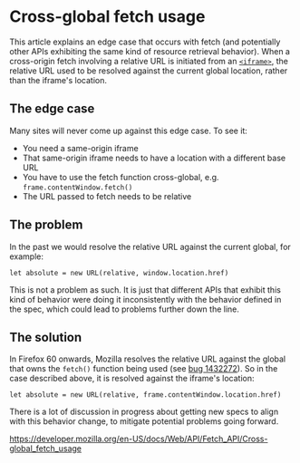# Cross-global fetch usage

This article explains an edge case that occurs with fetch (and potentially other APIs exhibiting the same kind of resource retrieval behavior). When a cross-origin fetch involving a relative URL is initiated from an [`<iframe>`](https://developer.mozilla.org/en-US/docs/Web/HTML/Element/iframe), the relative URL used to be resolved against the current global location, rather than the iframe's location.

## The edge case

Many sites will never come up against this edge case. To see it:

- You need a same-origin iframe
- That same-origin iframe needs to have a location with a different base URL
- You have to use the fetch function cross-global, e.g. `frame.contentWindow.fetch()`
- The URL passed to fetch needs to be relative

## The problem

In the past we would resolve the relative URL against the current global, for example:

    let absolute = new URL(relative, window.location.href)

This is not a problem as such. It is just that different APIs that exhibit this kind of behavior were doing it inconsistently with the behavior defined in the spec, which could lead to problems further down the line.

## The solution

In Firefox 60 onwards, Mozilla resolves the relative URL against the global that owns the `fetch()` function being used (see [bug 1432272](https://bugzilla.mozilla.org/show_bug.cgi?id=1432272)). So in the case described above, it is resolved against the iframe's location:

    let absolute = new URL(relative, frame.contentWindow.location.href)

There is a lot of discussion in progress about getting new specs to align with this behavior change, to mitigate potential problems going forward.

<a href="https://developer.mozilla.org/en-US/docs/Web/API/Fetch_API/Cross-global_fetch_usage" class="_attribution-link">https://developer.mozilla.org/en-US/docs/Web/API/Fetch_API/Cross-global_fetch_usage</a>
